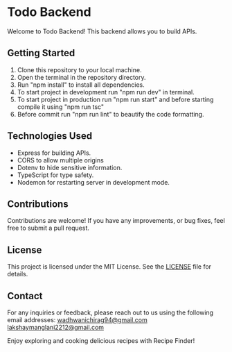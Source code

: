 # Todo Backend

Welcome to Todo Backend! This backend allows you to build APIs.

<!-- ## Live Demo

Check out the live demo of Todo on Netlify: [Todo Live Demo](https://your-link) -->

<!-- ## Frontend Repository

Check out the frontend repository for this project on Github: [Todo Reopsitory](https://github.com/your-link) -->

## Getting Started

1. Clone this repository to your local machine.
1. Open the terminal in the repository directory.
1. Run "npm install" to install all dependencies.
1. To start project in development run "npm run dev" in terminal.
1. To start project in production run "npm run start" and before starting compile it using "npm run tsc"
1. Before commit run "npm run lint" to beautify the code formatting.

## Technologies Used

- Express for building APIs.
- CORS to allow multiple origins
- Dotenv to hide sensitive information.
- TypeScript for type safety.
- Nodemon for restarting server in development mode.

## Contributions

Contributions are welcome! If you have any improvements, or bug fixes, feel free to submit a pull request.

## License

This project is licensed under the MIT License. See the [LICENSE](./LICENSE) file for details.

## Contact

For any inquiries or feedback, please reach out to us using the following email addresses:
[wadhwanichirag94@gmail.com](mailto:wadhwanichirag94@gmail.com)
[lakshaymanglani2212@gmail.com](mailto:lakshaymanglani2212@gmail.com)

Enjoy exploring and cooking delicious recipes with Recipe Finder!
